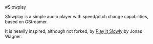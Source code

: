 #Slowplay

Slowplay is a simple audio player with speed/pitch change capabilities, based on GStreamer.

It is heavily inspired, although not forked, by [Play It Slowly](https://github.com/jwagner/playitslowly) by Jonas Wagner.